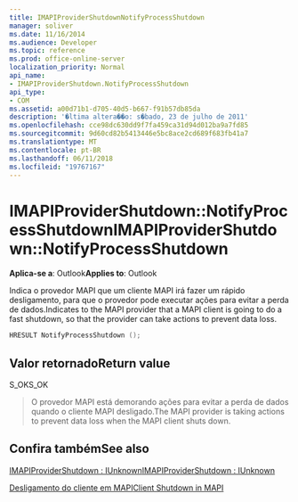 ```yaml
---
title: IMAPIProviderShutdownNotifyProcessShutdown
manager: soliver
ms.date: 11/16/2014
ms.audience: Developer
ms.topic: reference
ms.prod: office-online-server
localization_priority: Normal
api_name:
- IMAPIProviderShutdown.NotifyProcessShutdown
api_type:
- COM
ms.assetid: a00d71b1-d705-40d5-b667-f91b57db85da
description: '�ltima altera��o: s�bado, 23 de julho de 2011'
ms.openlocfilehash: cce98dc630dd9f7fa459ca31d94d012ba9a7fd85
ms.sourcegitcommit: 9d60cd82b5413446e5bc8ace2cd689f683fb41a7
ms.translationtype: MT
ms.contentlocale: pt-BR
ms.lasthandoff: 06/11/2018
ms.locfileid: "19767167"
---
```

# <a name="imapiprovidershutdownnotifyprocessshutdown"></a><span data-ttu-id="0b685-103">IMAPIProviderShutdown::NotifyProcessShutdown</span><span class="sxs-lookup"><span data-stu-id="0b685-103">IMAPIProviderShutdown::NotifyProcessShutdown</span></span>

  
  
<span data-ttu-id="0b685-104">**Aplica-se a**: Outlook</span><span class="sxs-lookup"><span data-stu-id="0b685-104">**Applies to**: Outlook</span></span> 
  
<span data-ttu-id="0b685-105">Indica o provedor MAPI que um cliente MAPI irá fazer um rápido desligamento, para que o provedor pode executar ações para evitar a perda de dados.</span><span class="sxs-lookup"><span data-stu-id="0b685-105">Indicates to the MAPI provider that a MAPI client is going to do a fast shutdown, so that the provider can take actions to prevent data loss.</span></span>
  
```cpp
HRESULT NotifyProcessShutdown ();
```

## <a name="return-value"></a><span data-ttu-id="0b685-106">Valor retornado</span><span class="sxs-lookup"><span data-stu-id="0b685-106">Return value</span></span>

<span data-ttu-id="0b685-107">S_OK</span><span class="sxs-lookup"><span data-stu-id="0b685-107">S_OK</span></span>
  
> <span data-ttu-id="0b685-108">O provedor MAPI está demorando ações para evitar a perda de dados quando o cliente MAPI desligado.</span><span class="sxs-lookup"><span data-stu-id="0b685-108">The MAPI provider is taking actions to prevent data loss when the MAPI client shuts down.</span></span>
    
## <a name="see-also"></a><span data-ttu-id="0b685-109">Confira também</span><span class="sxs-lookup"><span data-stu-id="0b685-109">See also</span></span>



[<span data-ttu-id="0b685-110">IMAPIProviderShutdown : IUnknown</span><span class="sxs-lookup"><span data-stu-id="0b685-110">IMAPIProviderShutdown : IUnknown</span></span>](imapiprovidershutdowniunknown.md)


[<span data-ttu-id="0b685-111">Desligamento do cliente em MAPI</span><span class="sxs-lookup"><span data-stu-id="0b685-111">Client Shutdown in MAPI</span></span>](client-shutdown-in-mapi.md)

